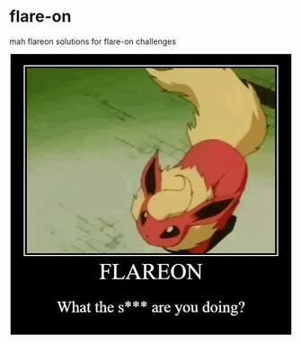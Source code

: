 # flare-on

mah flareon solutions for flare-on challenges

<p align="center">
    <img src="./flareon.png"/>
</p>
